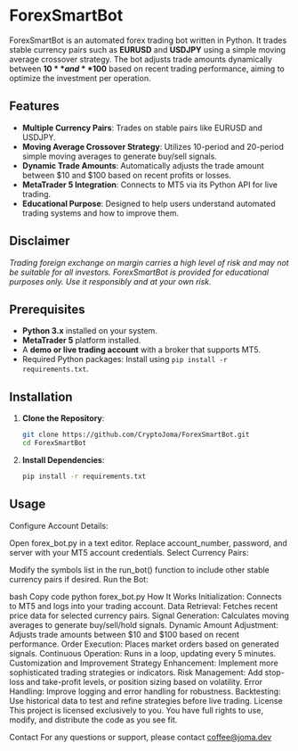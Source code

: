 # ForexSmartBot

ForexSmartBot is an automated forex trading bot written in Python. It trades stable currency pairs such as **EURUSD** and **USDJPY** using a simple moving average crossover strategy. The bot adjusts trade amounts dynamically between **$10** and **$100** based on recent trading performance, aiming to optimize the investment per operation.

## Features

- **Multiple Currency Pairs**: Trades on stable pairs like EURUSD and USDJPY.
- **Moving Average Crossover Strategy**: Utilizes 10-period and 20-period simple moving averages to generate buy/sell signals.
- **Dynamic Trade Amounts**: Automatically adjusts the trade amount between $10 and $100 based on recent profits or losses.
- **MetaTrader 5 Integration**: Connects to MT5 via its Python API for live trading.
- **Educational Purpose**: Designed to help users understand automated trading systems and how to improve them.

## Disclaimer

*Trading foreign exchange on margin carries a high level of risk and may not be suitable for all investors. ForexSmartBot is provided for educational purposes only. Use it responsibly and at your own risk.*

## Prerequisites

- **Python 3.x** installed on your system.
- **MetaTrader 5** platform installed.
- A **demo or live trading account** with a broker that supports MT5.
- Required Python packages: Install using `pip install -r requirements.txt`.

## Installation

1. **Clone the Repository**:

   ```bash
   git clone https://github.com/CryptoJoma/ForexSmartBot.git
   cd ForexSmartBot
2. **Install Dependencies**:

   ```bash
   pip install -r requirements.txt
   
## Usage
Configure Account Details:

Open forex_bot.py in a text editor.
Replace account_number, password, and server with your MT5 account credentials.
Select Currency Pairs:

Modify the symbols list in the run_bot() function to include other stable currency pairs if desired.
Run the Bot:

bash
Copy code
python forex_bot.py
How It Works
Initialization: Connects to MT5 and logs into your trading account.
Data Retrieval: Fetches recent price data for selected currency pairs.
Signal Generation: Calculates moving averages to generate buy/sell/hold signals.
Dynamic Amount Adjustment: Adjusts trade amounts between $10 and $100 based on recent performance.
Order Execution: Places market orders based on generated signals.
Continuous Operation: Runs in a loop, updating every 5 minutes.
Customization and Improvement
Strategy Enhancement: Implement more sophisticated trading strategies or indicators.
Risk Management: Add stop-loss and take-profit levels, or position sizing based on volatility.
Error Handling: Improve logging and error handling for robustness.
Backtesting: Use historical data to test and refine strategies before live trading.
License
This project is licensed exclusively to you. You have full rights to use, modify, and distribute the code as you see fit.

Contact
For any questions or support, please contact coffee@joma.dev
